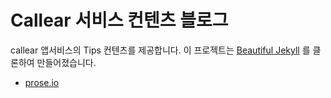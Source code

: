 # Callear 서비스 컨텐츠 블로그
callear 앱서비스의 Tips 컨텐츠를 제공합니다. 이 프로젝트는  [Beautiful Jekyll](https://github.com/daattali/beautiful-jekyll) 를 클론하여 만들어졌습니다. 
 - [prose.io](https://prose.io/)
